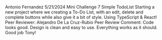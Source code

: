 Antonio Fernandez
5/21/2024
Mini Challenge 7 Simple TodoList
Starting a new project where we creating a To-Do List, with an edit, delete and complete buttons while also give it a bit of style. Using TypeScript & React!
Peer Reviewer: Alejandro De La Cruz-Rubio
Peer Review Comment: Code looks good. Design is clean and easy to use. Everything works as it should. Good job Tony!

